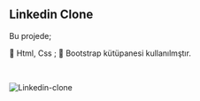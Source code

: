
<h2> Linkedin Clone </h2>

Bu projede;

🎉 Html, Css ;
🎉 Bootstrap kütüpanesi kullanılmştır.

<br>




![Linkedin-clone](https://github.com/user-attachments/assets/16c2bdb1-00e4-4bcc-bed1-ab0baf535528)
